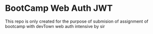 # BootCamp Web Auth JWT
This repo is only created for the purpose of submision of assignment of bootcamp with devTown web auth intensive by sir 
